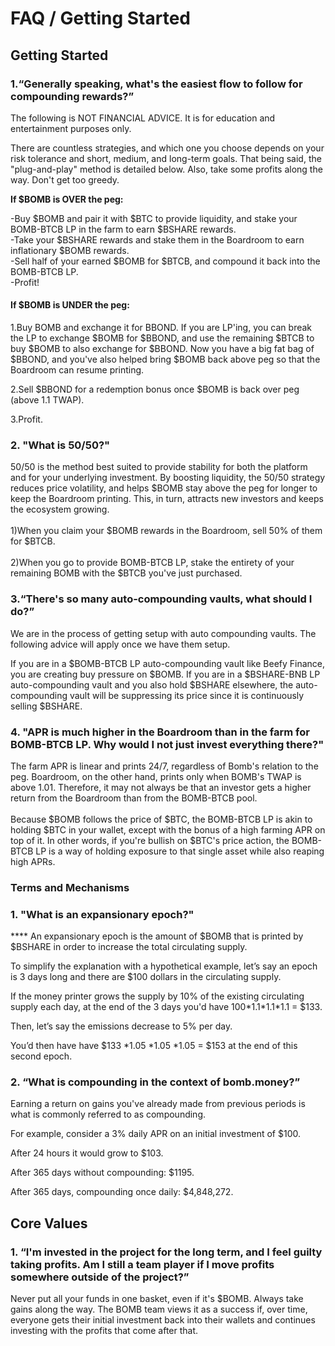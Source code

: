 # FAQ / Getting Started

## Getting Started

### 1.“Generally speaking, what's the easiest flow to follow for compounding rewards?”

The following is NOT FINANCIAL ADVICE. It is for education and entertainment purposes only.&#x20;

There are countless strategies, and which one you choose depends on your risk tolerance and short, medium, and long-term goals. That being said, the "plug-and-play" method is detailed below. Also, take some profits along the way. Don't get too greedy.

**If $BOMB is OVER the peg:**

\-Buy $BOMB and pair it with $BTC to provide liquidity, and stake your BOMB-BTCB LP in the farm to earn $BSHARE rewards.\
\-Take your $BSHARE rewards and stake them in the Boardroom to earn inflationary $BOMB rewards.\
\-Sell half of your earned $BOMB for $BTCB, and compound it back into the BOMB-BTCB LP.\
\-Profit!

#### **If $BOMB is UNDER the peg:**

1.Buy BOMB and exchange it for BBOND. If you are LP'ing, you can break the LP to exchange $BOMB for $BBOND, and use the remaining $BTCB to buy $BOMB to also exchange for $BBOND. Now you have a big fat bag of $BBOND, and you've also helped bring $BOMB back above peg so that the Boardroom can resume printing.

2.Sell $BBOND for a redemption bonus once $BOMB is back over peg (above 1.1 TWAP).

3.Profit.

### 2. "What is 50/50?"

50/50 is the method best suited to provide stability for both the platform and for your underlying investment. By boosting liquidity, the 50/50 strategy reduces price volatility, and helps $BOMB stay above the peg for longer to keep the Boardroom printing. This, in turn, attracts new investors and keeps the ecosystem growing. \
\
1\)When you claim your $BOMB rewards in the Boardroom, sell 50% of them for $BTCB. \
\
&#x20;2\)When you go to provide BOMB-BTCB LP,  stake the entirety of your remaining BOMB with the $BTCB you've just purchased.&#x20;

### 3.“There's so many auto-compounding vaults, what should I do?”

We are in the process of getting setup with auto compounding vaults.  The following advice will apply once we have them setup.

If you are in a $BOMB-BTCB LP auto-compounding vault like Beefy Finance, you are creating buy pressure on $BOMB. If you are in a $BSHARE-BNB LP auto-compounding vault and you also hold $BSHARE elsewhere, the auto-compounding vault will be suppressing its price since it is continuously selling $BSHARE. &#x20;



### 4. "APR is much higher in the Boardroom than in the farm for BOMB-BTCB LP. Why would I not just invest everything there?"

The farm APR is linear and prints 24/7, regardless of Bomb's relation to the peg. Boardroom, on the other hand, prints only when BOMB's TWAP is above 1.01. Therefore, it may not always be that an investor gets a higher return from the Boardroom than from the BOMB-BTCB pool.\
\
Because $BOMB follows the price of $BTC, the BOMB-BTCB LP is akin to holding $BTC in your wallet, except with the bonus of a high farming APR on top of it. In other words, if you're bullish on $BTC's price action, the BOMB-BTCB LP is a way of holding exposure to that single asset while also reaping high APRs.



### Terms and Mechanisms

### 1. "What is an expansionary epoch?"

&#x20;**** An expansionary epoch is the amount of $BOMB that is printed by $BSHARE in order to increase the total circulating supply.

To simplify the explanation with a hypothetical example, let’s say an epoch is 3 days long and there are $100 dollars in the circulating supply.

&#x20;If the money printer grows the supply by 10% of the existing circulating supply each day, at the end of the 3 days you'd have 100\*1.1\*1.1\*1.1 = $133.

&#x20;Then, let’s say the emissions decrease to 5% per day.

&#x20;You’d then have have $133 \*1.05 \*1.05 \*1.05 = $153 at the end of this second epoch.

### **2. “What is compounding in the context of bomb.money?”**

Earning a return on gains you've already made from previous periods is what is commonly referred to as compounding.

&#x20;For example, consider a 3% daily APR on an initial investment of $100.

&#x20;After 24 hours it would grow to $103.

&#x20;After 365 days without compounding: $1195.

&#x20;After 365 days, compounding once daily: $4,848,272.

## Core Values

### 1. “I'm invested in the project for the long term, and I feel guilty taking profits. Am I still a team player if I move profits somewhere outside of the project?”

Never put all your funds in one basket, even if it's $BOMB. Always take gains along the way. The BOMB team views it as a success if, over time, everyone gets their initial investment back into their wallets and continues investing with the profits that come after that.
